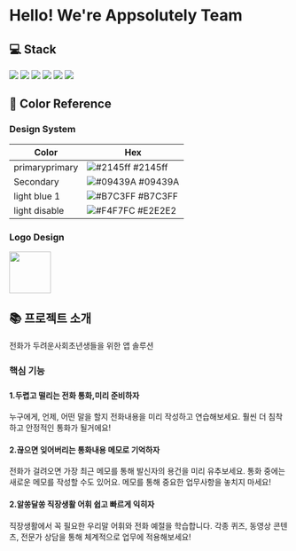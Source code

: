 <h1> Hello! We're Appsolutely Team

## 💻 Stack
<div style={display:flex}>
<img src="https://img.shields.io/badge/Firebase-FFCA28?style=flat-square&logo=firebase&logoColor=white"/>
<img src="https://img.shields.io/badge/Dart-0175C2?style=flat-square&logo=Dart&logoColor=white"/>
  <img src="https://img.shields.io/badge/Flutter-02569B?style=flat-square&logo=Flutter&logoColor=white"/>
 <img src="https://img.shields.io/badge/Kotlin-7F52FF?style=flat-square&logo=Kotlin&logoColor=orange"/>
   <img src="https://img.shields.io/badge/Github-181717?style=flat-square&logo=Github&logoColor=white"/>
   <img src="https://img.shields.io/badge/Figma-F24E1E?style=flat-square&logo=Figma&logoColor=white"/>
</div>
  
  ## 🎨 Color Reference
  <h3> Design System</h3>

| Color             | Hex                                                                |
| ----------------- | ------------------------------------------------------------------ |
| primaryprimary | ![#2145ff](https://via.placeholder.com/10/2145ff?text=+) #2145ff |
| Secondary | ![#09439A](https://via.placeholder.com/10/09439A?text=+) #09439A |
| light blue 1 | ![#B7C3FF](https://via.placeholder.com/10/B7C3FF?text=+) #B7C3FF |
| light disable | ![#F4F7FC](https://via.placeholder.com/10/E2E2E2?text=+) #E2E2E2 |
  
  <h3> Logo Design</h3>
  <img src=https://user-images.githubusercontent.com/96922342/218287272-2ac757a9-d64a-41c2-9808-c4bf2f3f55b3.png?,width="150" height="75"/>
   

 <div><h2>📚 프로젝트 소개 </div>
   전화가 두려운사회초년생들을 위한 앱 솔루션
   
   <h3>핵심 기능<h3>
     <h4>1.두렵고 떨리는 전화 통화,미리 준비하자</h4>
       누구에게, 언제, 어떤 말을 할지 전화내용을 미리 작성하고 연습해보세요. 훨씬 더 침착하고 안정적인 통화가 될거에요!
     <h4>2.끊으면 잊어버리는 통화내용 메모로 기억하자</h4>
       전화가 걸려오면 가장 최근 메모를 통해 발신자의 용건을 미리 유추보세요. 통화 중에는 새로운 메모를 작성할 수도 있어요. 메모를 통해 중요한 업무사항을 놓치지 마세요!
     <h4>2.알쏭달쏭 직장생활 어휘 쉽고 빠르게 익히자</h4>
       직장생활에서 꼭 필요한 우리말 어휘와 전화 예절을 학습합니다. 각종 퀴즈, 동영상 콘텐츠, 전문가 상담을 통해 체계적으로 업무에 적용해보세요!
